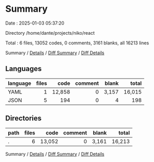 # Summary

Date : 2025-01-03 05:37:20

Directory /home/dante/projects/niko/react

Total : 6 files,  13052 codes, 0 comments, 3161 blanks, all 16213 lines

Summary / [Details](details.md) / [Diff Summary](diff.md) / [Diff Details](diff-details.md)

## Languages
| language | files | code | comment | blank | total |
| :--- | ---: | ---: | ---: | ---: | ---: |
| YAML | 1 | 12,858 | 0 | 3,157 | 16,015 |
| JSON | 5 | 194 | 0 | 4 | 198 |

## Directories
| path | files | code | comment | blank | total |
| :--- | ---: | ---: | ---: | ---: | ---: |
| . | 6 | 13,052 | 0 | 3,161 | 16,213 |

Summary / [Details](details.md) / [Diff Summary](diff.md) / [Diff Details](diff-details.md)